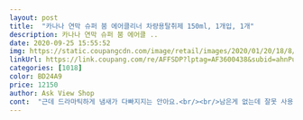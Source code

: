 ```yaml
---
layout: post 
title:  "카나나 연막 슈퍼 붐 에어클리너 차량용탈취제 150ml, 1개입, 1개" 
description: 카나나 연막 슈퍼 붐 에어클 ..
date: 2020-09-25 15:55:52 
img: https://static.coupangcdn.com/image/retail/images/2020/01/20/18/8/3d6579f9-35e2-402a-8902-d26340660484.jpg 
linkUrl: https://link.coupang.com/re/AFFSDP?lptag=AF3600438&subid=ahnPublicAsk&pageKey=1197401170&itemId=2181278726&vendorItemId=70179334103&traceid=V0-113-1fb5013418b3a3a7 
categories: [1018] 
color: BD24A9 
price: 12150 
author: Ask View Shop 
cont:  "근데 드라마틱하게 냄새가 다빠지지는 안아요.<br/><br/>남은게 없는데 잘못 사용한건지 원래 그런건지... <br/>.<br/><br/>많이 파세요<br/>몇시간만에 다시 그대로로 돌아간거 같아서 아쉬움이 남네요<br/>사용쉽고 성능은 괜찮은듯.<br/> .<br/>.<br/><br/>사용하기는 간편하고 다좋으나 생각보다는 탈취효과가 좋치는 않고<br/>설명서 대로 따라했더니 사용은 편리해요.<br/><br/>조금 아쉬운 상품이었습니다,.<br/><br/>차에 냄새제거를 위해 구입한 상품입니다.<br/><br/>추가로 2회 사용 분이라고 되어있는데 한번 사용하고 나니<br/>한번더 해봐야할거같아요.<br/><br/>" 
---
```

